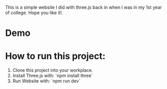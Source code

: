 This is a simple website I did with three.js back in when I was in my 1st year of college. Hope you like it!.

# Demo


# How to run this project:
1. Clone this project into your workplace.
2. Install Three.js with:
   ´npm install three´
3. Run Website with:
   ´npm run dev´
